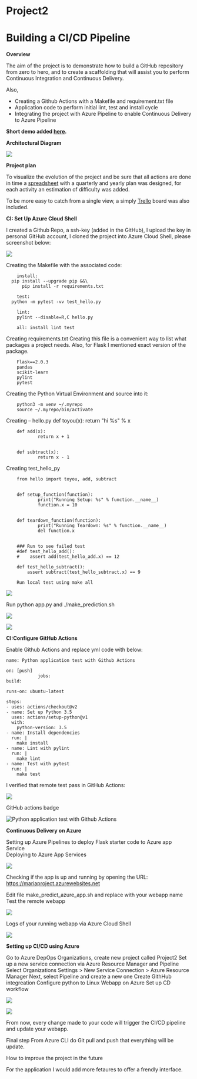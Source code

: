 # Project2

# Building a CI/CD Pipeline

**Overview**

The aim of the project is to demonstrate how to build a GitHub repository from zero to hero, and to create a scaffolding that will assist you to perform 
Continuous Integration and Continuous Delivery.

Also, 
-	Creating a Github Actions with a Makefile and requirement.txt file
-	Application code to perform initial lint, test and install cycle
-	Integrating the project with Azure Pipeline to enable Continuous Delivery to Azure Pipeline

**Short demo added [here](https://uptro29158-my.sharepoint.com/:v:/g/personal/maria_miculescu_student_upt_ro/EU8oGQkB61FDnZGdcy8OAwsBe7xwOEKZhrYTFffr7hNuIg?e=3kzGWH).**

**Architectural Diagram**

![](/images/digram%20flow.png)

**Project plan**

To visualize the evolution of the project and be sure that all actions are done in time a [spreadsheet](https://uptro29158-my.sharepoint.com/:x:/g/personal/maria_miculescu_student_upt_ro/Eb_MAS5xkxZCsWX8-zZwyaEBbg9Dmb4btCEexF_CxqgbOw?e=Nd0z1W) with a quarterly and yearly plan was designed, 
for each activity an estimation of difficulty was added. 

To be more easy to catch from a single view, a simply [Trello](https://trello.com/b/D0sgyFv7/project2) board was also included. 

**CI: Set Up Azure Cloud Shell**

I created a Github Repo, a ssh-key (added in the GitHub), I upload the key in personal GitHub account, 
I cloned the project into Azure Cloud Shell, please screenshot below:

![](/images/project%20cloned%20into%20Azure%20Shell.png)

Creating the Makefile with the associated code:

        install:
	  pip install --upgrade pip &&\
		  pip install -r requirements.txt
	
        test:
	  python -m pytest -vv test_hello.py

        lint:
		pylint --disable=R,C hello.py
    
        all: install lint test

Creating requirements.txt
Creating this file is a convenient way to list what packages a project needs. 
Also, for Flask I mentioned exact version of the package.

        Flask==2.0.3
        pandas
        scikit-learn
        pylint
        pytest

Creating the Python Virtual Environment and source into it:

        python3 -m venv ~/.myrepo
        source ~/.myrepo/bin/activate

Creating – hello.py 
        def toyou(x):
                return "hi %s" % x


        def add(x):
                return x + 1


        def subtract(x):
                return x - 1

Creating test_hello_py

        from hello import toyou, add, subtract


        def setup_function(function):
                print("Running Setup: %s" % function.__name__)
                function.x = 10


        def teardown_function(function):
                print("Running Teardown: %s" % function.__name__)
                del function.x


        ### Run to see failed test
        #def test_hello_add():
        #    assert add(test_hello_add.x) == 12

        def test_hello_subtract():
            assert subtract(test_hello_subtract.x) == 9

        Run local test using make all

![](/images/run%20local%20test.png)

Run python app.py and ./make_prediction.sh

![](/images/run%20python%20app.py.png)

![](/images/run%20make_prediction.sh.png)

**CI:Configure GitHub Actions**

Enable Github Actions and replace yml code with below:

    name: Python application test with Github Actions

    on: [push]
                jobs:
    build:

    runs-on: ubuntu-latest

    steps:
    - uses: actions/checkout@v2
    - name: Set up Python 3.5
      uses: actions/setup-python@v1
      with:
        python-version: 3.5
    - name: Install dependencies
      run: |
        make install
    - name: Lint with pylint
      run: |
        make lint
    - name: Test with pytest
      run: |
        make test
        
I verified that remote test pass in GitHub Actions:

![](/images/passing%20GitHub%20Actions.png)

GitHub actions badge

![Python application test with Github Actions](https://github.com/MariaMurarescu/Project2/actions/workflows/main.yml/badge.svg)

  
**Continuous Delivery on Azure**

Setting up Azure Pipelines to deploy Flask starter code to Azure app Service  
Deploying to Azure App Services

![](/images/deploying%20to%20azure%20app%20service.png)

Checking if the app is up and running by opening the URL:
https://mariaproject.azurewebsites.net

Edit file make_predict_azure_app.sh and replace <yourname>  with your webapp name
Test the remote webapp
        
![](/images/test%20remote%20webapp.png)
  
Logs of your running webapp via Azure Cloud Shell
  
![](/images/log%20for%20the%20app.png)
        
 **Setting up CI/CD using Azure**
 
Go to Azure DepOps Organizations, create new project called Project2
Set up a new service connection via Azure Resource Manager and Pipeline
Select Organizations Settings > New Service Connection > Azure Resource Manager
Next, select Pipeline and create a new one
Create GithHub integreation
Configure python to Linux Webapp on Azure
Set up CD workflow
  
![](/images/build%26deploy.png)  

![](/images/deployment%20job.png) 
   
From now, every change made to your code will trigger the CI/CD pipeline and update your webapp.
        
Final step
From Azure CLI do Git pull and push that everything will be update.
	
How to improve the project in the future

For the application I would add more fetaures to offer a frendly interface.

        

















